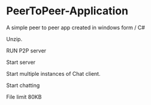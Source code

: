 # PeerToPeer-Application
A simple peer to peer app created in windows form / C#

Unzip.

RUN P2P server

Start server

Start multiple instances of Chat client.

Start chatting

File limit 80KB

